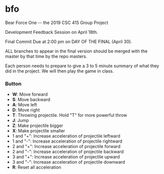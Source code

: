 # bfo

Bear Force One -- the 2019 CSC 415 Group Project

Development Feedback Session on April 18th. 

Final Commit Due at 2:00 pm on DAY OF THE FINAL (April 30).

ALL branches to appear in the final version should be merged with the master
by that time by the repo masters.

Each person needs to prepare to give a 3 to 5 minute summary of what they did 
in the project.  We will then play the game in class.


### Button <br />
*  **W**: Move forward
*  **S**: Move backward
*  **A**: Move left
*  **D**: Move right
*  **T**: Throwing projectile. Hold "T" for more powerful throw
*  **J**: Jump 
*  **Z**: Make projectile bigger
*  **X**: Make projectile smaller
*  1 and "+": Increase acceleration of projectile leftward
*  1 and "-": Increase acceleration of projectile rightward
*  2 and "+": Increase acceleration of projectile forward
*  2 and "-": Increase acceleration of projectile backward
*  3 and "+": Increase acceleration of projectile upward
*  3 and "-": Increase acceleration of projectile downward
*  **R**: Reset all acceleration 














